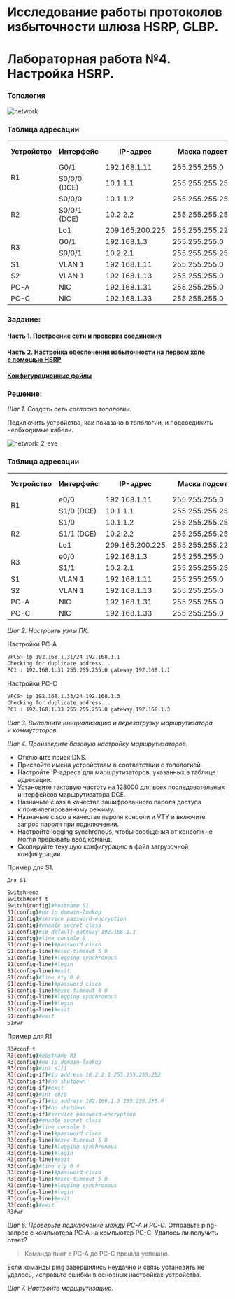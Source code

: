# Исследование работы протоколов избыточности шлюза HSRP, GLBP.
# Лабораторная работа №4. Настройка HSRP.

### Топология
![network](network.png)

### Таблица адресации

<table>
  <tr>
    <th>Устройство</th>
    <th>Интерфейс</th>
    <th>IP-адрес</th>
    <th>Маска подсет</th>
    <th>Шлюз по умолчанию</th>
  </tr>
  <tr>
    <td rowspan="2">R1</td>
    <td>G0/1</td>
    <td>192.168.1.11</td>
    <td>255.255.255.0</td>
    <td> - </td>
  </tr>
  <tr>
    <td>S0/0/0 (DCE)</td>
    <td>10.1.1.1</td>
    <td>255.255.255.252</td>
    <td> - </td>
  </tr>
  <tr>
    <td rowspan="3">R2</td>
    <td>S0/0/0</td>
    <td>10.1.1.2</td>
    <td>255.255.255.252</td>
    <td> - </td>
  </tr>
  <tr>
    <td>S0/0/1 (DCE)</td>
    <td>10.2.2.2</td>
    <td>255.255.255.252</td>
    <td> - </td>
  </tr>
  <tr>
    <td>Lo1</td>
    <td>209.165.200.225</td>
    <td>255.255.255.224</td>
    <td> - </td>
  </tr>
  <tr>
    <td rowspan="2">R3</td>
    <td>G0/1</td>
    <td>192.168.1.3</td>
    <td>255.255.255.0</td>
    <td> - </td>
  </tr>
  <tr>
    <td>S0/0/1</td>
    <td>10.2.2.1</td>
    <td>255.255.255.252</td>
    <td> - </td>
  </tr>
  <tr>
    <td>S1</td>
    <td>VLAN 1</td>
    <td>192.168.1.11</td>
    <td>255.255.255.0</td>
    <td>192.168.1.1</td>
  </tr>
  <tr>
    <td>S2</td>
    <td>VLAN 1</td>
    <td>192.168.1.13</td>
    <td>255.255.255.0</td>
    <td>192.168.1.3</td>
  </tr>
  <tr>
    <td>PC-A</td>
    <td>NIC</td>
    <td>192.168.1.31</td>
    <td>255.255.255.0</td>
    <td>192.168.1.1</td>
  </tr>
  <tr>
    <td>PC-C</td>
    <td>NIC</td>
    <td>192.168.1.33</td>
    <td>255.255.255.0</td>
    <td>192.168.1.3</td>
  </tr>
</table>


### Задание:
#### [Часть 1. Построение сети и проверка соединения](README.md#)
#### [Часть 2. Настройка обеспечения избыточности на первом хопе с помощью HSRP](README.md#)
#### [Конфигурационные файлы ](README.md#конфигурационные-файлы-здесь)

### Решение:

*Шаг 1. Создать сеть согласно топологии.*

Подключить устройства, как показано в топологии, и подсоединить необходимые кабели.

![network_2_eve](network_2_eve.png)

### Таблица адресации

<table>
  <tr>
    <th>Устройство</th>
    <th>Интерфейс</th>
    <th>IP-адрес</th>
    <th>Маска подсет</th>
    <th>Шлюз по умолчанию</th>
  </tr>
  <tr>
    <td rowspan="2">R1</td>
    <td>e0/0</td>
    <td>192.168.1.11</td>
    <td>255.255.255.0</td>
    <td> - </td>
  </tr>
  <tr>
    <td>S1/0 (DCE)</td>
    <td>10.1.1.1</td>
    <td>255.255.255.252</td>
    <td> - </td>
  </tr>
  <tr>
    <td rowspan="3">R2</td>
    <td>S1/0</td>
    <td>10.1.1.2</td>
    <td>255.255.255.252</td>
    <td> - </td>
  </tr>
  <tr>
    <td>S1/1 (DCE)</td>
    <td>10.2.2.2</td>
    <td>255.255.255.252</td>
    <td> - </td>
  </tr>
  <tr>
    <td>Lo1</td>
    <td>209.165.200.225</td>
    <td>255.255.255.224</td>
    <td> - </td>
  </tr>
  <tr>
    <td rowspan="2">R3</td>
    <td>e0/0</td>
    <td>192.168.1.3</td>
    <td>255.255.255.0</td>
    <td> - </td>
  </tr>
  <tr>
    <td>S1/1</td>
    <td>10.2.2.1</td>
    <td>255.255.255.252</td>
    <td> - </td>
  </tr>
  <tr>
    <td>S1</td>
    <td>VLAN 1</td>
    <td>192.168.1.11</td>
    <td>255.255.255.0</td>
    <td>192.168.1.1</td>
  </tr>
  <tr>
    <td>S2</td>
    <td>VLAN 1</td>
    <td>192.168.1.13</td>
    <td>255.255.255.0</td>
    <td>192.168.1.3</td>
  </tr>
  <tr>
    <td>PC-A</td>
    <td>NIC</td>
    <td>192.168.1.31</td>
    <td>255.255.255.0</td>
    <td>192.168.1.1</td>
  </tr>
  <tr>
    <td>PC-C</td>
    <td>NIC</td>
    <td>192.168.1.33</td>
    <td>255.255.255.0</td>
    <td>192.168.1.3</td>
  </tr>
</table>

*Шаг 2. Настроить узлы ПК.*

Настройки PC-A
``` bash
VPCS> ip 192.168.1.31/24 192.168.1.1
Checking for duplicate address...
PC1 : 192.168.1.31 255.255.255.0 gateway 192.168.1.1
```

Настройки PC-C
``` bash
VPCS> ip 192.168.1.33/24 192.168.1.3
Checking for duplicate address...
PC1 : 192.168.1.33 255.255.255.0 gateway 192.168.1.3
```
*Шаг 3. Выполните инициализацию и перезагрузку маршрутизатора и коммутаторов.*

*Шаг 4. Произведите базовую настройку маршрутизаторов.*

- Отключите поиск DNS.
- Присвойте имена устройствам в соответствии с топологией.
- Настройте IP-адреса для маршрутизаторов, указанных в таблице адресации.
- Установите тактовую частоту на 128000 для всех последовательных интерфейсов маршрутизатора DCE.
- Назначьте class в качестве зашифрованного пароля доступа к привилегированному режиму.
- Назначьте cisco в качестве пароля консоли и VTY и включите запрос пароля при подключении.
- Настройте logging synchronous, чтобы сообщения от консоли не могли прерывать ввод команд.
- Скопируйте текущую конфигурацию в файл загрузочной конфигурации.

Пример для S1.
``` bash
Для S1

Switch>ena
Switch#conf t
Switch(config)#hostname S1
S1(config)#no ip domain-lookup
S1(config)#service password-encryption
S1(config)#enable secret class
S1(config)#ip default-gateway 192.168.1.1
S1(config)#line console 0
S1(config-line)#password cisco
S1(config-line)#exec-timeout 5 0
S1(config-line)#logging synchronous
S1(config-line)#login
S1(config-line)#exit
S1(config)#line vty 0 4
S1(config-line)#password cisco
S1(config-line)#exec-timeout 5 0
S1(config-line)#logging synchronous
S1(config-line)#login
S1(config-line)#exit
S1(config)#exit
S1#wr
```
Пример для R1

``` bash
R3#conf t
R3(config)#hostname R3
R3(config)#no ip domain-lookup
R3(config)#int s1/1
R3(config-if)#ip address 10.2.2.1 255.255.255.252
R3(config-if)#no shutdown
R3(config-if)#exit
R3(config)#int e0/0
R3(config-if)#ip address 192.168.1.3 255.255.255.0
R3(config-if)#no shutdown
R3(config-if)#service password-encryption 
R3(config)#enable secret class
R3(config)#line console 0
R3(config-line)#password cisco
R3(config-line)#exec-timeout 5 0
R3(config-line)#logging synchronous
R3(config-line)#login
R3(config-line)#exit
R3(config)#line vty 0 4
R3(config-line)#password cisco
R3(config-line)#exec-timeout 5 0
R3(config-line)#logging synchronous
R3(config-line)#login
R3(config-line)#exit
R3(config)#exit
R3#wr
```
*Шаг 6. Проверьте подключение между PC-A и PC-C.*
Отправьте ping-запрос с компьютера PC-A на компьютер PC-C. Удалось ли получить ответ?
> Команда пинг с PC-A до PC-C прошла успешно.

Если команды ping завершились неудачно и связь установить не удалось, исправьте ошибки в основных настройках устройства.

*Шаг 7. Настройте маршрутизацию.*

